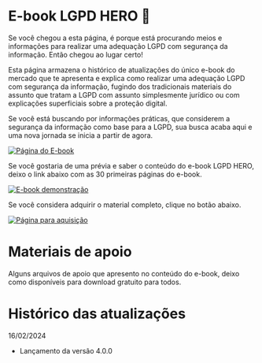 # E-book LGPD HERO 🚀

Se você chegou a esta página, é porque está procurando meios e informações para realizar uma adequação LGPD com segurança da informação. Então chegou ao lugar certo!

Esta página armazena o histórico de atualizações do único e-book do mercado que te apresenta e explica como realizar uma adequação LGPD com segurança da informação, fugindo dos tradicionais materiais do assunto que tratam a LGPD com assunto simplesmente jurídico ou com explicações superficiais sobre a proteção digital.

Se você está buscando por informações práticas, que considerem a segurança da informação como base para a LGPD, sua busca acaba aqui e uma nova jornada se inicia a partir de agora.

[![Página do E-book](https://img.shields.io/badge/Site-Página_do_ebook-color)](https://lgpdhero.com.br/)

Se você gostaria de uma prévia e saber o conteúdo do e-book LGPD HERO, deixo o link abaixo com as 30 primeiras páginas do e-book.

[![E-book demonstração](https://img.shields.io/badge/Download-Demonstração-color)](/assets/files/ebook-lgpd-hero-v4_0_0-demonstracao.pdf)

Se você considera adquirir o material completo, clique no botão abaixo. 

[![Página para aquisição](https://img.shields.io/badge/Site-Página_compra-color)](https://pay.kiwify.com.br/fsk0g8y)

# Materiais de apoio

Alguns arquivos de apoio que apresento no conteúdo do e-book, deixo como disponíveis para download gratuito para todos.

# Histórico das atualizações

16/02/2024
- Lançamento da versão 4.0.0

